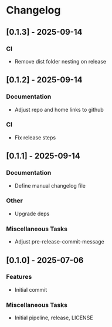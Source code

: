 # Changelog

## [0.1.3] - 2025-09-14

### CI

- Remove dist folder nesting on release

## [0.1.2] - 2025-09-14

### Documentation

- Adjust repo and home links to github

### CI

- Fix release steps

## [0.1.1] - 2025-09-14

### Documentation

- Define manual changelog file

### Other

- Upgrade deps

### Miscellaneous Tasks

- Adjust pre-release-commit-message

## [0.1.0] - 2025-07-06

### Features

- Initial commit

### Miscellaneous Tasks

- Initial pipeline, release, LICENSE

